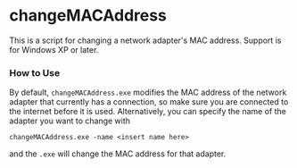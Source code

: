 changeMACAddress
================

This is a script for changing a network adapter's MAC address. Support is for Windows XP or later. 

### How to Use

By default, `changeMACAddress.exe` modifies the MAC address of the network adapter that currently has a connection, so make sure you are connected to the internet before it is used. Alternatively, you can specify the name of the adapter you want to change with

`changeMACAddress.exe -name <insert name here>`

and the `.exe` will change the MAC address for that adapter. 
